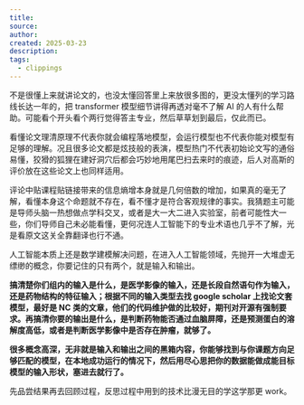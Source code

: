 ```yaml
---
title: 
source: 
author: 
created: 2025-03-23
description: 
tags:
  - clippings
---
```

不是很懂上来就讲论文的，也没太懂回答里上来放很多图的，更没太懂列的学习路线长达一年的，把 transformer 模型细节讲得再透对毫不了解 AI 的人有什么帮助。可能看个开头看个两行觉得答主专业，然后草草划到最后，仅此而已。

看懂论文理清原理不代表你就会编程落地模型，会运行模型也不代表你能对模型有足够的理解。况且很多论文都是炫技般的表演，模型热门不代表初始论文写的通俗易懂，狡猾的狐狸在建好洞穴后都会巧妙地用尾巴扫去来时的痕迹，后人对高斯的评价放在这些论文上也同样适用。

评论中贴课程贴链接带来的信息熵增本身就是几何倍数的增加，如果真的毫无了解，看懂本身这个命题就不存在，看不懂才是符合客观规律的事实。我猜题主可能是导师头脑一热想做点学科交叉，或者是大一大二进入实验室，前者可能性大一些，你们导师自己未必能看懂，更何况连人工智能下的专业术语也几乎不了解，光是看原文这关全靠翻译也行不通。

人工智能本质上还是数学建模解决问题，在进入人工智能领域，先抛开一大堆虚无缥缈的概念，你要记住的只有两个，就是输入和输出。

**搞清楚你们组内的输入是什么，是医学影像的输入，还是长段自然语句作为输入，还是药物结构的特征输入；根据不同的输入类型去找 google scholar 上找论文套模型，最好是 NC 类的文章，他们的代码维护做的比较好，期刊对开源有强制要求。再搞清你要的输出是什么，是判断药物能否通过血脑屏障，还是预测蛋白的溶解度高低，或者是判断医学影像中是否存在肿瘤，就够了。**

**很多概念高深，无非就是输入和输出之间的黑箱内容，你能够找到与你课题方向足够匹配的模型，在本地成功运行的情况下，然后用尽心思把你的数据能做成能目标模型的输入形状，塞进去就行了。**

先品尝结果再去回顾过程，反思过程中用到的技术比漫无目的学这学那更 work。